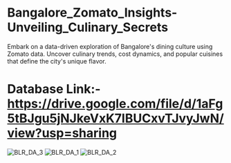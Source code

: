 # Bangalore_Zomato_Insights-Unveiling_Culinary_Secrets
Embark on a data-driven exploration of Bangalore's dining culture using Zomato data. Uncover culinary trends, cost dynamics, and popular cuisines that define the city's unique flavor.
# Database Link:- https://drive.google.com/file/d/1aFg5tBJgu5jNJkeVxK7IBUCxvTJvyJwN/view?usp=sharing
![BLR_DA_3](https://github.com/Tejas7592/Bangalore_Zomato_Insights-Unveiling_Culinary_Secrets/assets/127444229/64cbe677-fd8e-45b3-a7f9-71d7eff12cf4)
![BLR_DA_1](https://github.com/Tejas7592/Bangalore_Zomato_Insights-Unveiling_Culinary_Secrets/assets/127444229/324e4afe-f5bd-46d3-b3d0-cec9ef4d9785)
![BLR_DA_2](https://github.com/Tejas7592/Bangalore_Zomato_Insights-Unveiling_Culinary_Secrets/assets/127444229/5a884f7e-b0be-4b3f-b139-bff48bd5507e)


